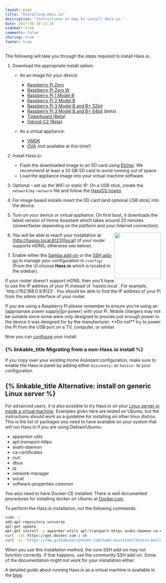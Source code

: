 ```yaml
---
layout: page
title: "Installing Hass.io"
description: "Instructions on how to install Hass.io."
date: 2017-04-30 13:28
sidebar: true
comments: false
sharing: true
footer: true
---
```


The following will take you through the steps required to install Hass.io.

1. Download the appropriate install option:

   - As an image for your device:
  
     - [Raspberry Pi Zero][pi1]
     - [Raspberry Pi Zero W][pi0-w]
     - [Raspberry Pi 1 Model B][pi1]
     - [Raspberry Pi 2 Model B][pi2]
     - [Raspberry Pi 3 Model B and B+ 32bit][pi3-32]
     - [Raspberry Pi 3 Model B and B+ 64bit][pi3-64] (beta)
     - [Tinkerboard (Beta)][tinker]
     - [Odroid-C2 (Beta)][odroid-c2]
    
   - As a virtual appliance: 
  
     - [VMDK][vmdk]
     - [OVA][Virtual Appliance] (not available at this time!)
    
2. Install Hass.io:

   - Flash the downloaded image to an SD card using [Etcher][etcher]. We recommend at least a 32 GB SD card to avoid running out of space.
   - Load the appliance image into your virtual machine software.

3. Optional - set up the WiFi or static IP: On a USB stick, create the `network/my-network` file and follow the [HassOS howto][hassos-network].

4. For image based installs insert the SD card (and optional USB stick) into the device.

5. Turn on your device or virtual appliance. On first boot, it downloads the latest version of Home Assistant which takes around 20 minutes (slower/faster depending on the platform and your Internet connection).

   <img src='/images/hassio/screenshots/first-start.png' style='clear: right; border:none; box-shadow: none; float: right; margin-bottom: 12px;' width='150' />

6. You will be able to reach your installation at [http://hassio.local:8123][local] (if your router supports mDNS, otherwise see below).

7. Enable either the [Samba add-on][samba] or the [SSH add-on][ssh] to manage your configuration in `/config/` (From the UI choose **Hass.io** which is located in the sidebar).

<p class='note'>
If your router doesn't support mDNS, then you'll have to use the IP address of your Pi instead of `hassio.local`. For example, `http://192.168.0.9:8123`. You should be able to find the IP address of your Pi from the admin interface of your router.
</p>

<p class='note warning'>
If you are using a Raspberry Pi please remember to ensure you're using an [appropriate power supply][pi-power] with your Pi. Mobile chargers may not be suitable since some were only designed to provide just enough power to the device it was designed for by the manufacturer. **Do not** try to power the Pi from the USB port on a TV, computer, or similar.
</p>

Now you can [configure][configure] your install.

### {% linkable_title Migrating from a non-Hass.io install %}

If you copy over your existing Home Assistant configuration, make sure to enable the Hass.io panel by adding either `discovery:` or `hassio:` to your configuration.

## {% linkable_title Alternative: install on generic Linux server %}

For advanced users, it is also possible to try Hass.io on your [Linux server or inside a virtual machine][linux].
Examples given here are tested on Ubuntu, but the instructions should work as a guideline for installing on other linux distros.
This is the list of packages you need to have available on your system that will run Hass.io if you are using Debian/Ubuntu:

 - apparmor-utils
 - apt-transport-https
 - avahi-daemon
 - ca-certificates
 - curl
 - dbus
 - jq
 - network-manager
 - socat
 - software-properties-common

You also need to have Docker-CE installed. There is well documented procedures for installing docker on Ubuntu at [Docker.com](https://docs.docker.com/install/linux/docker-ce/ubuntu/).

To perform the Hass.io installation, run the following commands:

```bash
sudo -i
add-apt-repository universe
apt-get update
apt-get install -y apparmor-utils apt-transport-https avahi-daemon ca-certificates curl dbus jq network-manager socat software-properties-common
curl -sSL https://get.docker.com | sh
curl -sL "https://raw.githubusercontent.com/home-assistant/hassio-build/master/install/hassio_install" | bash -s
```

<p class='note'>
When you use this installation method, the core SSH add-on may not function correctly. If that happens, use the community SSH add-on. Some of the documentation might not work for your installation either.
</p>

A detailed guide about running Hass.io as a virtual machine is available in the [blog][hassio-vm].

[etcher]: https://etcher.io/
[Virtual Appliance]: https://github.com/home-assistant/hassos/blob/dev/Documentation/boards/ova.md
[hassos-network]: https://github.com/home-assistant/hassos/blob/dev/Documentation/network.md
[pi0-w]: https://github.com/home-assistant/hassos/releases/download/1.13/hassos_rpi0-w-1.13.img.gz
[pi1]: https://github.com/home-assistant/hassos/releases/download/1.13/hassos_rpi-1.13.img.gz
[pi2]: https://github.com/home-assistant/hassos/releases/download/1.13/hassos_rpi2-1.13.img.gz
[pi3-32]: https://github.com/home-assistant/hassos/releases/download/1.13/hassos_rpi3-1.13.img.gz
[pi3-64]: https://github.com/home-assistant/hassos/releases/download/1.13/hassos_rpi3-64-1.13.img.gz
[tinker]: https://github.com/home-assistant/hassos/releases/download/2.3/hassos_tinker-2.3.img.gz
[odroid-c2]: https://github.com/home-assistant/hassos/releases/download/2.3/hassos_odroid-c2-2.3.img.gz
[vmdk]: https://github.com/home-assistant/hassos/releases/download/1.13/hassos_ova-1.13.vmdk.gz
[linux]: https://github.com/home-assistant/hassio-build/tree/master/install#install-hassio
[local]: http://hassio.local:8123
[samba]: /addons/samba/
[ssh]: /addons/ssh/
[pi-power]: https://www.raspberrypi.org/help/faqs/#powerReqs
[hassio-vm]: /blog/2017/11/29/hassio-virtual-machine/
[configure]: /getting-started/configuration/
